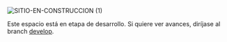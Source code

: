 
![SITIO-EN-CONSTRUCCION (1)](https://github.com/hc-angulo/db-bank-system/assets/14808063/4398d55d-59e9-49ae-860d-6d7567c10159)

Este espacio está en etapa de desarrollo. Si quiere ver avances, diríjase al branch 
[develop](https://github.com/hc-angulo/db-bank-system/tree/develop).
